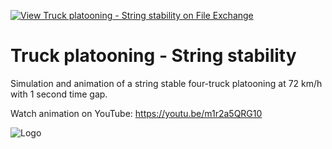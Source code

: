 [![View Truck platooning - String stability on File Exchange](https://www.mathworks.com/matlabcentral/images/matlab-file-exchange.svg)](https://www.mathworks.com/matlabcentral/fileexchange/91210-truck-platooning-string-stability)
# Truck platooning - String stability
Simulation and animation of a string stable four-truck platooning at 72 km/h with 1 second time gap. 

Watch animation on YouTube: https://youtu.be/m1r2a5QRG10

![Logo](https://www.mathworks.com/matlabcentral/mlc-downloads/downloads/7865247c-8f01-41d2-8fd5-655e20eff9c5/756599a0-4c7a-4b10-a53b-709d942fcc66/images/1619720488.png)
